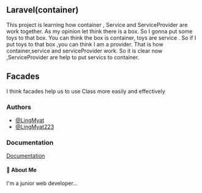 ## Laravel(container)
This project is learning how container , Service and ServiceProvider are work together.
As my opinion let think there is a box. So I gonna put some toys to that box. You can think the box is container, toys are service . So if I put toys to that box ,you can think I am a provider. That is how container,service and serviceProvider work.
So it is clear now ,ServiceProvider are help to put servics to container. 

## Facades
I think facades help us to use Class more easily and effectively




### Authors

- [@LingMyat](https://www.github.com/LingMyat)
- [@LingMyat223](https://www.github.com/LingMyat223)


### Documentation

[Documentation](https://laravel.com/docs/9.x/container#main-content)


#### 🚀 About Me
I'm a junior web developer...



